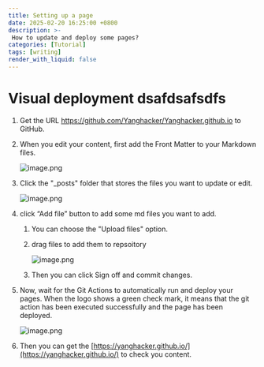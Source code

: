 ```yaml
---
title: Setting up a page
date: 2025-02-20 16:25:00 +0800
description: >-
 How to update and deploy some pages?
categories: [Tutorial]
tags: [writing]
render_with_liquid: false
---
```


# Visual deployment dsafdsafsdfs

1. Get the URL https://github.com/Yanghacker/Yanghacker.github.io to GitHub.
2. When you edit your content, first add the Front Matter to your Markdown files.
    
    ![image.png](/Yanghacker/Yanghacker.github.io@master/assets/img/imgs/2025-02-20-setting-up-a-page-image01.png)
    
3. Click the "_posts" folder that stores the files you want to update or edit.
    
    ![image.png](/Yanghacker/Yanghacker.github.io@master/assets/img/imgs/2025-02-20-setting-up-a-page-image02.png)
    
4. click “Add file” button to add some md files you want to add.
    1. You can choose the "Upload files" option.
    2. drag files to add them to repsoitory
        
        ![image.png](/Yanghacker/Yanghacker.github.io@master/assets/img/imgs/2025-02-20-setting-up-a-page-image03.png)
        
    3. Then you can click Sign off and commit changes.
    
5. Now, wait for the Git Actions to automatically run and deploy your pages.
When the logo shows a green check mark, it means that the git action has been executed successfully and the page has been deployed.
    
    ![image.png](/Yanghacker/Yanghacker.github.io@master/assets/img/imgs/2025-02-20-setting-up-a-page-image04.png)
    
6. Then you can get the [https://yanghacker.github.io/](https://yanghacker.github.io/) to check you content.
